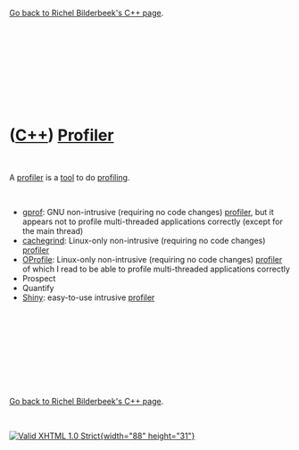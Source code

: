 

[Go back to Richel Bilderbeek's C++ page](Cpp.htm).

 

 

 

 

 

([C++](Cpp.htm)) [Profiler](CppProfiler.htm)
============================================

 

A [profiler](CppProfiler.htm) is a [tool](Tools.htm) to do
[profiling](CppProfiling.htm).

 

-   [gprof](CppGprof.htm): GNU non-intrusive (requiring no code changes)
    [profiler](CppProfiler.htm), but it appears not to profile
    multi-threaded applications correctly (except for the main thread)
-   [cachegrind](CppCachegrind.htm): Linux-only non-intrusive (requiring
    no code changes) [profiler](CppProfiler.htm)
-   [OProfile](CppOprofile.htm): Linux-only non-intrusive (requiring no
    code changes) [profiler](CppProfiler.htm) of which I read to be able
    to profile multi-threaded applications correctly
-   Prospect
-   Quantify
-   [Shiny](CppShiny.htm): easy-to-use intrusive
    [profiler](CppProfiler.htm)

 

 

 

 

 

[Go back to Richel Bilderbeek's C++ page](Cpp.htm).



 

[![Valid XHTML 1.0 Strict](valid-xhtml10.png){width="88"
height="31"}](http://validator.w3.org/check?uri=referer)
